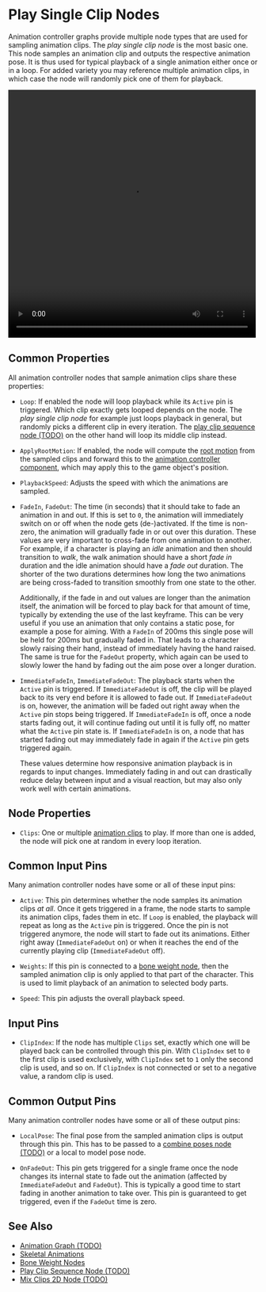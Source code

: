 # Play Single Clip Nodes

<!-- PAGE IS TODO -->
<!-- TODO THIS PAGE IS OUTDATED -->

Animation controller graphs provide multiple node types that are used for sampling animation clips. The *play single clip node* is the most basic one. This node samples an animation clip and outputs the respective animation pose. It is thus used for typical playback of a single animation either once or in a loop. For added variety you may reference multiple animation clips, in which case the node will randomly pick one of them for playback.

<video src="../../media/skeletal-anim.webm" width="500" height="500" autoplay loop></video>

## Common Properties

All animation controller nodes that sample animation clips share these properties:

* `Loop`: If enabled the node will loop playback while its `Active` pin is triggered. Which clip exactly gets looped depends on the node. The *play single clip node* for example just loops playback in general, but randomly picks a different clip in every iteration. The [play clip sequence node (TODO)](anim-nodes-sequence.md) on the other hand will loop its middle clip instead.

* `ApplyRootMotion`: If enabled, the node will compute the [root motion](../root-motion.md) from the sampled clips and forward this to the [animation controller component](animation-controller-component.md), which may apply this to the game object's position.

* `PlaybackSpeed`: Adjusts the speed with which the animations are sampled.

* `FadeIn`, `FadeOut`: The time (in seconds) that it should take to fade an animation in and out. If this is set to `0`, the animation will immediately switch on or off when the node gets (de-)activated. If the time is non-zero, the animation will gradually fade in or out over this duration. These values are very important to cross-fade from one animation to another. For example, if a character is playing an *idle* animation and then should transition to *walk*, the walk animation should have a short *fade in* duration and the idle animation should have a *fade out* duration. The shorter of the two durations determines how long the two animations are being cross-faded to transition smoothly from one state to the other.

  Additionally, if the fade in and out values are longer than the animation itself, the animation will be forced to play back for that amount of time, typically by extending the use of the last keyframe. This can be very useful if you use an animation that only contains a static pose, for example a pose for aiming. With a `FadeIn` of 200ms this single pose will be held for 200ms but gradually faded in. That leads to a character slowly raising their hand, instead of immediately having the hand raised. The same is true for the `FadeOut` property, which again can be used to slowly lower the hand by fading out the aim pose over a longer duration.

* `ImmediateFadeIn`, `ImmediateFadeOut`: The playback starts when the `Active` pin is triggered. If `ImmediateFadeOut` is off, the clip will be played back to its very end before it is allowed to fade out. If `ImmediateFadeOut` is on, however, the animation will be faded out right away when the `Active` pin stops being triggered. If `ImmediateFadeIn` is off, once a node starts fading out, it will continue fading out until it is fully off, no matter what the `Active` pin state is. If `ImmediateFadeIn` is on, a node that has started fading out may immediately fade in again if the `Active` pin gets triggered again.

  These values determine how responsive animation playback is in regards to input changes. Immediately fading in and out can drastically reduce delay between input and a visual reaction, but may also only work well with certain animations.

## Node Properties

* `Clips`: One or multiple [animation clips](../animation-clip-asset.md) to play. If more than one is added, the node will pick one at random in every loop iteration.

## Common Input Pins

Many animation controller nodes have some or all of these input pins:

* `Active`: This pin determines whether the node samples its animation clips *at all*. Once it gets triggered in a frame, the node starts to sample its animation clips, fades them in etc. If `Loop` is enabled, the playback will repeat as long as the `Active` pin is triggered. Once the pin is not triggered anymore, the node will start to fade out its animations. Either right away (`ImmediateFadeOut` on) or when it reaches the end of the currently playing clip (`ImmediateFadeOut` off).

* `Weights`: If this pin is connected to a [bone weight node](anim-nodes-bone-weights.md), then the sampled animation clip is only applied to that part of the character. This is used to limit playback of an animation to selected body parts.

* `Speed`: This pin adjusts the overall playback speed.

## Input Pins

* `ClipIndex`: If the node has multiple `Clips` set, exactly which one will be played back can be controlled through this pin. With `ClipIndex` set to `0` the first clip is used exclusively, with `ClipIndex` set to `1` only the second clip is used, and so on. If `ClipIndex` is not connected or set to a negative value, a random clip is used.

## Common Output Pins

Many animation controller nodes have some or all of these output pins:

* `LocalPose`: The final pose from the sampled animation clips is output through this pin. This has to be passed to a [combine poses node (TODO)](anim-nodes-combine-poses.md) or a local to model pose node.

* `OnFadeOut`: This pin gets triggered for a single frame once the node changes its internal state to fade out the animation (affected by `ImmediateFadeOut` and `FadeOut`). This is typically a good time to start fading in another animation to take over. This pin is guaranteed to get triggered, even if the `FadeOut` time is zero.

## See Also

* [Animation Graph (TODO)](animation-graph-overview.md)
* [Skeletal Animations](../skeletal-animation-overview.md)
* [Bone Weight Nodes](anim-nodes-bone-weights.md)
* [Play Clip Sequence Node (TODO)](anim-nodes-sequence.md)
* [Mix Clips 2D Node (TODO)](anim-nodes-mix2d.md)
